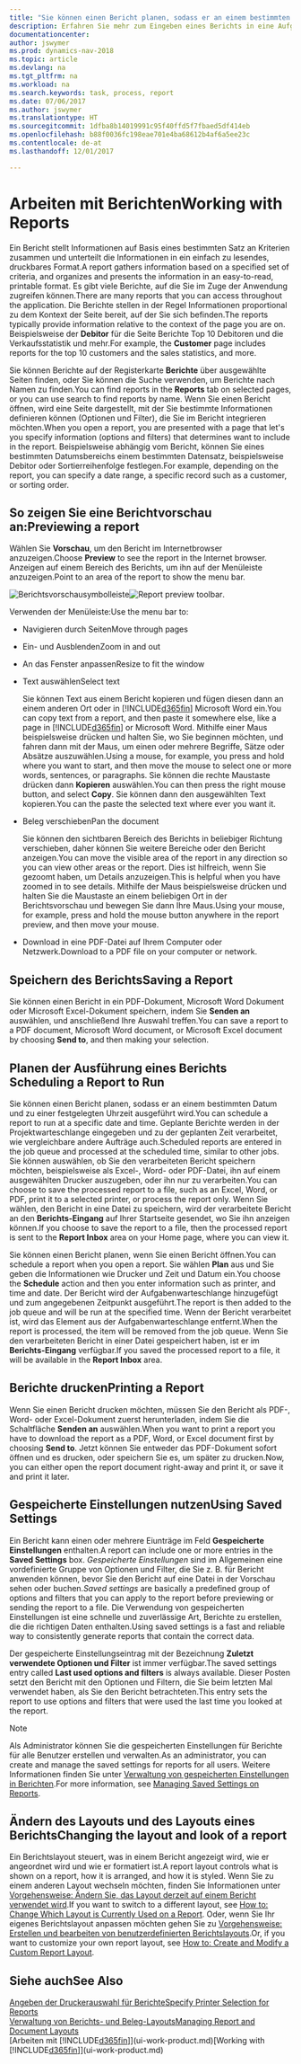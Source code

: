 ```yaml
---
title: "Sie können einen Bericht planen, sodass er an einem bestimmten Datum und zu einer festgelegten Uhrzeit ausgeführt wird."
description: Erfahren Sie mehr zum Eingeben eines Berichts in eine Aufgabenwarteschlange und das Planen der Verarbeitung an einem bestimmten Datum und Uhrzeit.
documentationcenter: 
author: jswymer
ms.prod: dynamics-nav-2018
ms.topic: article
ms.devlang: na
ms.tgt_pltfrm: na
ms.workload: na
ms.search.keywords: task, process, report
ms.date: 07/06/2017
ms.author: jswymer
ms.translationtype: HT
ms.sourcegitcommit: 1dfba8b14019991c95f40ffd5f7fbaed5df414eb
ms.openlocfilehash: b88f0036fc198eae701e4ba68612b4af6a5ee23c
ms.contentlocale: de-at
ms.lasthandoff: 12/01/2017

---
```

# <a name="working-with-reports"></a><span data-ttu-id="3d65e-103">Arbeiten mit Berichten</span><span class="sxs-lookup"><span data-stu-id="3d65e-103">Working with Reports</span></span>
<span data-ttu-id="3d65e-104">Ein Bericht stellt Informationen auf Basis eines bestimmten Satz an Kriterien zusammen und unterteilt die Informationen in ein einfach zu lesendes, druckbares Format.</span><span class="sxs-lookup"><span data-stu-id="3d65e-104">A report gathers information based on a specified set of criteria, and organizes and presents the information in an easy-to-read, printable format.</span></span> <span data-ttu-id="3d65e-105">Es gibt viele Berichte, auf die Sie im Zuge der Anwendung zugreifen können.</span><span class="sxs-lookup"><span data-stu-id="3d65e-105">There are many reports that you can access throughout the application.</span></span> <span data-ttu-id="3d65e-106">Die Berichte stellen in der Regel Informationen proportional zu dem Kontext der Seite bereit, auf der Sie sich befinden.</span><span class="sxs-lookup"><span data-stu-id="3d65e-106">The reports typically provide information relative to the context of the page you are on.</span></span> <span data-ttu-id="3d65e-107">Beispielsweise der **Debitor** für die Seite Berichte Top 10 Debitoren und die Verkaufsstatistik und mehr.</span><span class="sxs-lookup"><span data-stu-id="3d65e-107">For example, the **Customer** page includes reports for the top 10 customers and the sales statistics, and more.</span></span>

<span data-ttu-id="3d65e-108">Sie können Berichte auf der Registerkarte **Berichte** über ausgewählte Seiten finden, oder Sie können die Suche verwenden, um Berichte nach Namen zu finden.</span><span class="sxs-lookup"><span data-stu-id="3d65e-108">You can find reports in the **Reports** tab on selected pages, or you can use search to find reports by name.</span></span> <span data-ttu-id="3d65e-109">Wenn Sie einen Bericht öffnen, wird eine Seite dargestellt, mit der Sie bestimmte Informationen definieren können (Optionen und Filter), die Sie im Bericht integrieren möchten.</span><span class="sxs-lookup"><span data-stu-id="3d65e-109">When you open a report, you are presented with a page that let's you specify information (options and filters) that determines want to include in the report.</span></span> <span data-ttu-id="3d65e-110">Beispielsweise abhängig vom Bericht, können Sie eines bestimmten Datumsbereichs einem bestimmten Datensatz, beispielsweise Debitor oder Sortierreihenfolge festlegen.</span><span class="sxs-lookup"><span data-stu-id="3d65e-110">For example, depending on the report, you can specify a date range, a specific record such as a customer, or sorting order.</span></span>

## <a name="previewing-a-report"></a><span data-ttu-id="3d65e-111">So zeigen Sie eine Berichtvorschau an:</span><span class="sxs-lookup"><span data-stu-id="3d65e-111">Previewing a report</span></span>
<span data-ttu-id="3d65e-112">Wählen Sie **Vorschau**, um den Bericht im Internetbrowser anzuzeigen.</span><span class="sxs-lookup"><span data-stu-id="3d65e-112">Choose **Preview** to see the report in the Internet browser.</span></span> <span data-ttu-id="3d65e-113">Anzeigen auf einem Bereich des Berichts, um ihn auf der Menüleiste anzuzeigen.</span><span class="sxs-lookup"><span data-stu-id="3d65e-113">Point to an area of the report to show the menu bar.</span></span>  

<span data-ttu-id="3d65e-114">![Berichtsvorschausymbolleiste](media/report_viewer.png "Berichtsvorschausymbolleiste")</span><span class="sxs-lookup"><span data-stu-id="3d65e-114">![Report preview toolbar](media/report_viewer.png "Report preview toolbar").</span></span>

<span data-ttu-id="3d65e-115">Verwenden der Menüleiste:</span><span class="sxs-lookup"><span data-stu-id="3d65e-115">Use the menu bar to:</span></span>

-   <span data-ttu-id="3d65e-116">Navigieren durch Seiten</span><span class="sxs-lookup"><span data-stu-id="3d65e-116">Move through pages</span></span>
-   <span data-ttu-id="3d65e-117">Ein- und Ausblenden</span><span class="sxs-lookup"><span data-stu-id="3d65e-117">Zoom in and out</span></span>
-   <span data-ttu-id="3d65e-118">An das Fenster anpassen</span><span class="sxs-lookup"><span data-stu-id="3d65e-118">Resize to fit the window</span></span>
-   <span data-ttu-id="3d65e-119">Text auswählen</span><span class="sxs-lookup"><span data-stu-id="3d65e-119">Select text</span></span>

    <span data-ttu-id="3d65e-120">Sie können Text aus einem Bericht kopieren und fügen diesen dann an einem anderen Ort oder in [!INCLUDE[d365fin](includes/d365fin_md.md)] Microsoft Word ein.</span><span class="sxs-lookup"><span data-stu-id="3d65e-120">You can copy text from a report, and then paste it somewhere else, like a page in [!INCLUDE[d365fin](includes/d365fin_md.md)] or Microsoft Word.</span></span>  <span data-ttu-id="3d65e-121">Mithilfe einer Maus beispielsweise drücken und halten Sie, wo Sie beginnen möchten, und fahren dann mit der Maus, um einen oder mehrere Begriffe, Sätze oder Absätze auszuwählen.</span><span class="sxs-lookup"><span data-stu-id="3d65e-121">Using a mouse, for example, you press and hold where you want to start, and then move the mouse to select one or more words, sentences, or paragraphs.</span></span> <span data-ttu-id="3d65e-122">Sie können die rechte Maustaste drücken dann **Kopieren** auswählen.</span><span class="sxs-lookup"><span data-stu-id="3d65e-122">You can then press the right mouse button, and select **Copy**.</span></span> <span data-ttu-id="3d65e-123">Sie können dann den ausgewählten Text kopieren.</span><span class="sxs-lookup"><span data-stu-id="3d65e-123">You can the paste the selected text where ever you want it.</span></span>
-   <span data-ttu-id="3d65e-124">Beleg verschieben</span><span class="sxs-lookup"><span data-stu-id="3d65e-124">Pan the document</span></span>

    <span data-ttu-id="3d65e-125">Sie können den sichtbaren Bereich des Berichts in beliebiger Richtung verschieben, daher können Sie weitere Bereiche oder den Bericht anzeigen.</span><span class="sxs-lookup"><span data-stu-id="3d65e-125">You can move the visible area of the report in any direction so you can view other areas or the report.</span></span> <span data-ttu-id="3d65e-126">Dies ist hilfreich, wenn Sie gezoomt haben, um Details anzuzeigen.</span><span class="sxs-lookup"><span data-stu-id="3d65e-126">This is helpful when you have zoomed in to see details.</span></span>  <span data-ttu-id="3d65e-127">Mithilfe der Maus beispielsweise drücken und halten Sie die Maustaste an einem beliebigen Ort in der  Berichtsvorschau und bewegen Sie dann Ihre Maus.</span><span class="sxs-lookup"><span data-stu-id="3d65e-127">Using your mouse, for example, press and hold the mouse button anywhere in the report preview, and then move your mouse.</span></span>

-   <span data-ttu-id="3d65e-128">Download in eine PDF-Datei auf Ihrem Computer oder Netzwerk.</span><span class="sxs-lookup"><span data-stu-id="3d65e-128">Download to a PDF file on your computer or network.</span></span>


## <a name="saving-a-report"></a><span data-ttu-id="3d65e-129">Speichern des Berichts</span><span class="sxs-lookup"><span data-stu-id="3d65e-129">Saving a Report</span></span>
<span data-ttu-id="3d65e-130">Sie können einen Bericht in ein PDF-Dokument, Microsoft Word Dokument oder Microsoft Excel-Dokument speichern, indem Sie **Senden an** auswählen, und anschließend Ihre Auswahl treffen.</span><span class="sxs-lookup"><span data-stu-id="3d65e-130">You can save a report to a PDF document, Microsoft Word document, or Microsoft Excel document by choosing **Send to**, and then making your selection.</span></span> 

## <span data-ttu-id="3d65e-131"><a name="ScheduleReport"></a>Planen der Ausführung eines Berichts</span><span class="sxs-lookup"><span data-stu-id="3d65e-131"><a name="ScheduleReport"></a> Scheduling a Report to Run</span></span>
<span data-ttu-id="3d65e-132">Sie können einen Bericht planen, sodass er an einem bestimmten Datum und zu einer festgelegten Uhrzeit ausgeführt wird.</span><span class="sxs-lookup"><span data-stu-id="3d65e-132">You can schedule a report to run at a specific date and time.</span></span> <span data-ttu-id="3d65e-133">Geplante Berichte werden in der Projektwarteschlange eingegeben und zu der geplanten Zeit verarbeitet, wie vergleichbare andere Aufträge auch.</span><span class="sxs-lookup"><span data-stu-id="3d65e-133">Scheduled reports are entered in the job queue and processed at the scheduled time, similar to other jobs.</span></span> <span data-ttu-id="3d65e-134">Sie können auswählen, ob Sie den verarbeiteten Bericht speichern möchten, beispielsweise als Excel-, Word- oder PDF-Datei, ihn auf einem ausgewählten Drucker auszugeben, oder ihn nur zu verarbeiten.</span><span class="sxs-lookup"><span data-stu-id="3d65e-134">You can choose to save the processed report to a file, such as an Excel, Word, or PDF, print it to a selected printer, or process the report only.</span></span> <span data-ttu-id="3d65e-135">Wenn Sie wählen, den Bericht in eine Datei zu speichern, wird der verarbeitete Bericht an den **Berichts-Eingang** auf Ihrer Startseite gesendet, wo Sie ihn anzeigen können.</span><span class="sxs-lookup"><span data-stu-id="3d65e-135">If you choose to save the report to a file, then the processed report is sent to the **Report Inbox** area on your Home page, where you can view it.</span></span>

<span data-ttu-id="3d65e-136">Sie können einen Bericht planen, wenn Sie einen Bericht öffnen.</span><span class="sxs-lookup"><span data-stu-id="3d65e-136">You can schedule a report when you open a report.</span></span> <span data-ttu-id="3d65e-137">Sie wählen **Plan** aus und Sie geben die Informationen wie Drucker und Zeit und Datum ein.</span><span class="sxs-lookup"><span data-stu-id="3d65e-137">You choose the **Schedule** action and then you enter information such as printer, and time and date.</span></span> <span data-ttu-id="3d65e-138">Der Bericht wird der Aufgabenwarteschlange hinzugefügt und zum angegebenen Zeitpunkt ausgeführt.</span><span class="sxs-lookup"><span data-stu-id="3d65e-138">The report is then added to the job queue and will be run at the specified time.</span></span> <span data-ttu-id="3d65e-139">Wenn der Bericht verarbeitet ist, wird das Element aus der Aufgabenwarteschlange entfernt.</span><span class="sxs-lookup"><span data-stu-id="3d65e-139">When the report is processed, the item will be removed from the job queue.</span></span> <span data-ttu-id="3d65e-140">Wenn Sie den verarbeiteten Bericht in einer Datei gespeichert haben, ist er im **Berichts-Eingang** verfügbar.</span><span class="sxs-lookup"><span data-stu-id="3d65e-140">If you saved the processed report to a file, it will be available in the **Report Inbox** area.</span></span>

## <span data-ttu-id="3d65e-141"><a name="PrintReport"></a>Berichte drucken</span><span class="sxs-lookup"><span data-stu-id="3d65e-141"><a name="PrintReport"></a>Printing a Report</span></span>
<span data-ttu-id="3d65e-142">Wenn Sie einen Bericht drucken möchten, müssen Sie den Bericht als PDF-, Word- oder Excel-Dokument zuerst herunterladen, indem Sie die Schaltfläche **Senden an** auswählen.</span><span class="sxs-lookup"><span data-stu-id="3d65e-142">When you want to print a report you have to download the report as a PDF, Word, or Excel document first by choosing **Send to**.</span></span> <span data-ttu-id="3d65e-143">Jetzt können Sie entweder das PDF-Dokument sofort öffnen und es drucken, oder speichern Sie es, um später zu drucken.</span><span class="sxs-lookup"><span data-stu-id="3d65e-143">Now, you can either open the report document right-away and print it, or save it and print it later.</span></span>

## <a name="using-saved-settings"></a><span data-ttu-id="3d65e-144">Gespeicherte Einstellungen nutzen</span><span class="sxs-lookup"><span data-stu-id="3d65e-144">Using Saved Settings</span></span>
<span data-ttu-id="3d65e-145">Ein Bericht kann einen oder mehrere Eiunträge im Feld **Gespeicherte Einstellungen** enthalten.</span><span class="sxs-lookup"><span data-stu-id="3d65e-145">A report can include one or more entries in the **Saved Settings** box.</span></span> <span data-ttu-id="3d65e-146">*Gespeicherte Einstellungen* sind im Allgemeinen eine vordefinierte Gruppe von Optionen und Filter, die Sie z. B. für Bericht anwenden können, bevor Sie den Bericht auf eine Datei in der Vorschau sehen oder buchen.</span><span class="sxs-lookup"><span data-stu-id="3d65e-146">*Saved settings* are basically a predefined group of options and filters that you can apply to the report before previewing or sending the report to a file.</span></span> <span data-ttu-id="3d65e-147">Die Verwendung von gespeicherten Einstellungen ist eine schnelle und zuverlässige Art, Berichte zu erstellen, die die richtigen Daten enthalten.</span><span class="sxs-lookup"><span data-stu-id="3d65e-147">Using saved settings is a fast and reliable way to consistently generate reports that contain the correct data.</span></span>

<span data-ttu-id="3d65e-148">Der gespeicherte Einstellungseintrag mit der Bezeichnung **Zuletzt verwendete Optionen und Filter** ist immer verfügbar.</span><span class="sxs-lookup"><span data-stu-id="3d65e-148">The saved settings entry called **Last used options and filters** is always available.</span></span> <span data-ttu-id="3d65e-149">Dieser Posten setzt den Bericht mit den Optionen und Filtern, die Sie beim letzten Mal verwendet haben, als Sie den Bericht betrachteten.</span><span class="sxs-lookup"><span data-stu-id="3d65e-149">This entry sets the report to use options and filters that were used the last time you looked at the report.</span></span>

>[!NOTE]
><span data-ttu-id="3d65e-150">Als Administrator können Sie die gespeicherten Einstellungen für Berichte für alle Benutzer erstellen und verwalten.</span><span class="sxs-lookup"><span data-stu-id="3d65e-150">As an administrator, you can create and manage the saved settings for reports for all users.</span></span> <span data-ttu-id="3d65e-151">Weitere Informationen finden Sie unter [Verwaltung von gespeicherten Einstellungen in Berichten](reports-saving-reusing-settings.md).</span><span class="sxs-lookup"><span data-stu-id="3d65e-151">For more information, see [Managing Saved Settings on Reports](reports-saving-reusing-settings.md).</span></span>

## <a name="changing-the-layout-and-look-of-a-report"></a><span data-ttu-id="3d65e-152">Ändern des Layouts und des Layouts eines Berichts</span><span class="sxs-lookup"><span data-stu-id="3d65e-152">Changing the layout and look of a report</span></span>
<span data-ttu-id="3d65e-153">Ein Berichtslayout steuert, was in einem Bericht angezeigt wird, wie er angeordnet wird und wie er formatiert ist.</span><span class="sxs-lookup"><span data-stu-id="3d65e-153">A report layout controls what is shown on a report, how it is arranged, and how it is styled.</span></span> <span data-ttu-id="3d65e-154">Wenn Sie zu einem anderen Layout wechseln möchten, finden Sie Informationen unter [Vorgehensweise: Ändern Sie, das Layout derzeit auf einem Bericht verwendet wird](ui-how-change-layout-currently-used-report.md).</span><span class="sxs-lookup"><span data-stu-id="3d65e-154">If you want to switch to a different layout, see [How to: Change Which Layout is Currently Used on a Report](ui-how-change-layout-currently-used-report.md).</span></span> <span data-ttu-id="3d65e-155">Oder, wenn Sie Ihr eigenes Berichtslayout anpassen möchten gehen Sie zu [Vorgehensweise: Erstellen und bearbeiten von benutzerdefinierten Berichtslayouts](ui-how-create-custom-report-layout.md).</span><span class="sxs-lookup"><span data-stu-id="3d65e-155">Or, if you want to customize your own report layout, see [How to: Create and Modify a Custom Report Layout](ui-how-create-custom-report-layout.md).</span></span>

## <a name="see-also"></a><span data-ttu-id="3d65e-156">Siehe auch</span><span class="sxs-lookup"><span data-stu-id="3d65e-156">See Also</span></span>
[<span data-ttu-id="3d65e-157">Angeben der Druckerauswahl für Berichte</span><span class="sxs-lookup"><span data-stu-id="3d65e-157">Specify Printer Selection for Reports</span></span>](ui-specify-printer-selection-reports.md)  
[<span data-ttu-id="3d65e-158">Verwaltung von Berichts- und Beleg-Layouts</span><span class="sxs-lookup"><span data-stu-id="3d65e-158">Managing Report and Document Layouts</span></span>](ui-manage-report-layouts.md)  
<span data-ttu-id="3d65e-159">[Arbeiten mit [!INCLUDE[d365fin](includes/d365fin_md.md)]](ui-work-product.md)</span><span class="sxs-lookup"><span data-stu-id="3d65e-159">[Working with [!INCLUDE[d365fin](includes/d365fin_md.md)]](ui-work-product.md)</span></span>

